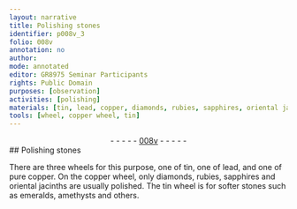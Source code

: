 ```yaml
---
layout: narrative
title: Polishing stones
identifier: p008v_3
folio: 008v
annotation: no
author:
mode: annotated
editor: GR8975 Seminar Participants
rights: Public Domain
purposes: [observation]
activities: [polishing]
materials: [tin, lead, copper, diamonds, rubies, sapphires, oriental jacinths, emeralds, amethysts]
tools: [wheel, copper wheel, tin]
---
```


 <div class="folio" align="center">- - - - - <a href="http://gallica.bnf.fr/ark:/12148/btv1b10500001g/f22.image" target="_blank">008v</a> - - - - - </div> 
## Polishing stones

 
 <span class="activity"></span> There are three <span class="tool">wheel</span>s for this purpose, one of <span class="material">tin</span>, one of <span class="material">lead</span>, and one of <span class="material_format">pure <span class="material">copper</span></span>. On the <span class="tool"><span class="material">copper</span> wheel</span>, only <span class="material">diamonds</span>, <span class="material">rubies</span>, <span class="material">sapphires</span> and <span class="material">oriental jacinths</span> are usually polished. The <span class="tool"><span class="material">tin</span></span> wheel is for softer stones such as <span class="material">emeralds</span>, <span class="material">amethysts</span> and others. 
 